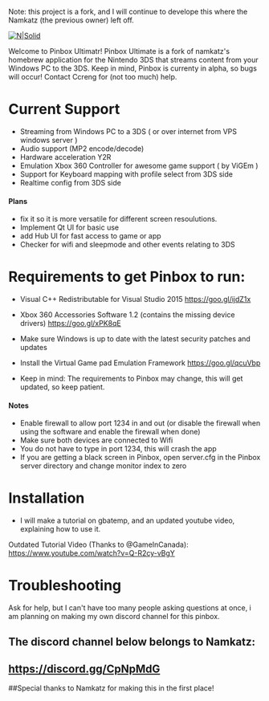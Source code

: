 Note: this project is a fork, and I will continue to develope this where the Namkatz (the previous owner) left off.


[![N|Solid](https://cdn.discordapp.com/attachments/340110838947905538/398531319048699905/test.png)](https://github.com/namkazt/PinBox)

Welcome to Pinbox Ultimatr! Pinbox Ultimate is a fork of namkatz's homebrew application for the Nintendo 3DS that streams content from your Windows PC to the 3DS. Keep in mind, Pinbox is currenty in alpha, so bugs will occur! Contact Ccreng for (not too much) help. 

# Current Support
- Streaming from Windows PC to a 3DS ( or over internet from VPS windows server )
- Audio support (MP2 encode/decode)
- Hardware acceleration Y2R
- Emulation Xbox 360 Controller for awesome game support ( by ViGEm )
- Support for Keyboard mapping with profile select from 3DS side
- Realtime config from 3DS side

#### Plans
- fix it so it is more versatile for different screen resoulutions.
-  Implement Qt UI for basic use
-  add Hub UI for fast access to game or app
 - Checker for wifi and sleepmode and other events relating to 3DS
# Requirements to get Pinbox to run:
* Visual C++ Redistributable for Visual Studio 2015
https://goo.gl/ijdZ1x
- Xbox 360 Accessories Software 1.2 (contains the missing device drivers)
https://goo.gl/xPK8qE

- Make sure Windows is up to date with the latest security patches and updates
- Install the Virtual Game pad Emulation Framework
https://goo.gl/qcuVbp
- Keep in mind: The requirements to Pinbox may change, this will get updated, so keep patient.

#### Notes
- Enable firewall to allow port 1234 in and out (or disable the firewall when using the software and enable the firewall when done)
- Make sure both devices are connected to Wifi
- You do not have to type in port 1234, this will crash the app
- If you are getting a black screen in Pinbox, open server.cfg in the Pinbox server directory and change monitor index to zero
# Installation
- I will make a tutorial on gbatemp, and an updated youtube video, explaining how to use it.

Outdated Tutorial Video (Thanks to @GameInCanada): https://www.youtube.com/watch?v=Q-R2cy-vBgY
# Troubleshooting

Ask for help, but I can't have too many people asking questions at once, i am planning on making my own discord channel for this pinbox.

## The discord channel below belongs to Namkatz:
## https://discord.gg/CpNpMdG

##Special thanks to Namkatz for making this in the first place!

